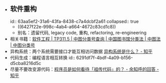- ## 软件重构
  id:: 63aa5ef2-31a6-43fa-8438-c7a4dcbf2a61
  collapsed:: true
	- ((6427f22e-998c-4ab4-a664-4672c83cd1c8))
	- 别名：遗留代码, legacy code, 重构, refactoring, re-engineering
- 相关书籍：[软件工程 | TP311.5 | 中图分类号查询 | 中国图书馆分类法 | 中图法 | 中图分类号](https://www.clcindex.com/category/TP311.5/)
- 异构系统：两个系统需要接口才能互相访问数据 [异构系统是什么？ - 知乎](https://www.zhihu.com/question/65186055)
- 代码生成：编程语言相互转换
  id:: 6291df7f-4bdf-4a09-b156-d5cba8216d5c
- 尽量不要改变源代码：[程序员是如何看待「祖传代码」的？ - 余知呼的回答 - 知乎](https://www.zhihu.com/question/66240353/answer/305668249)